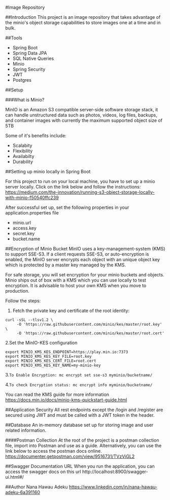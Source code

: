 #Image Repository

##Introduction
This project is an image repository that takes advantage of
the minio's object storage capabilities to store images one at a time and 
in bulk. 

##Tools 
* Spring Boot
* Spring Data JPA
* SQL Native Queries
* Minio
* Spring Security
* JWT 
* Postgres 


##Setup

###What is Minio?

MinIO is an Amazon S3 compatible server-side
software storage stack, it can handle unstructured data 
such as photos, videos, log files, backups, and container images with
currently the maximum supported object size of 5TB

Some of it's benefits include: 
* Scalabity
* Flexibility
* Availabilty
* Durability

##Setting up minio locally in Spring Boot

For this project to run on your local machine, you have to set 
up a minio server locally. Click on the link below and follow the
instructions:
https://medium.com/the-innovation/running-s3-object-storage-locally-with-minio-f50540ffc239

After successful set up, set the following properties in your 
application.properties file

* minio.url
* access.key
* secret.key
* bucket.name

##Encryption of Minio Bucket
MinIO uses a key-management-system (KMS) to support SSE-S3. If a client requests
SSE-S3, or auto-encryption is enabled, the MinIO server encrypts each object with an 
unique object key which is protected by a master key managed by the KMS.

For safe storage, you will set encryption for your minio buckets
and objects. Minio ships out of box with a KMS which you can use locally to test encryption. It is
advisable to host your own KMS when you move to production. 

Follow the steps: 

1. Fetch the private key and certificate of the root identity:
````
curl -sSL --tlsv1.2 \
     -O 'https://raw.githubusercontent.com/minio/kes/master/root.key' \
     -O 'https://raw.githubusercontent.com/minio/kes/master/root.cert'

````

2.Set the MinIO-KES configuration
````
export MINIO_KMS_KES_ENDPOINT=https://play.min.io:7373
export MINIO_KMS_KES_KEY_FILE=root.key
export MINIO_KMS_KES_CERT_FILE=root.cert
export MINIO_KMS_KES_KEY_NAME=my-minio-key
````

3.`To Enable Encryption: mc encrypt set sse-s3 myminio/bucketname/`

4.`To check Encryption status: mc encrypt info myminio/bucketname/ `


You can read the KMS guide for more information
https://docs.min.io/docs/minio-kms-quickstart-guide.html


##Application Security
All rest endpoints except the /login and /register are secured using JWT and must be called 
with a JWT token in the header.


##Database
An in-memory database set up for storing image and user related information.

####Postman Collection
At the root of the project is a postman collection file, import into Postman and use as a guide.
Alternatively, you can use the link below to access the postman docs online.
https://documenter.getpostman.com/view/9516731/TVzViGL2



##Swagger Documentation URL
When you run the application, you can access the swagger docs on this url
http://localhost:8900/swagger-ui.html#/


##Author 
Nana Hawau Adeku
https://www.linkedin.com/in/nana-hawau-adeku-6a391160














 
 
